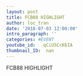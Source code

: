 ```yaml
---
layout: post
title: FCB88 HIGHLIGHT
author: loc_tran
date: '2018-07-03 12:00:00'
intro_paragraph: ''
categories: #EVENT
youtube_id:   qCiUSCcKbIA
thumbnail_ID:  nan
---
```

FCB88 HIGHLIGHT
